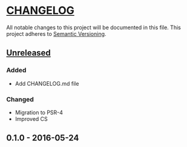 # [CHANGELOG](http://keepachangelog.com/)
All notable changes to this project will be documented in this file.
This project adheres to [Semantic Versioning](http://semver.org/).

## [Unreleased][unreleased]

### Added
- Add CHANGELOG.md file

### Changed
- Migration to PSR-4
- Improved CS

## 0.1.0 - 2016-05-24

[unreleased]: https://github.com/ajgarlag/AjglComposerSymlinker/compare/0.1.0...master
